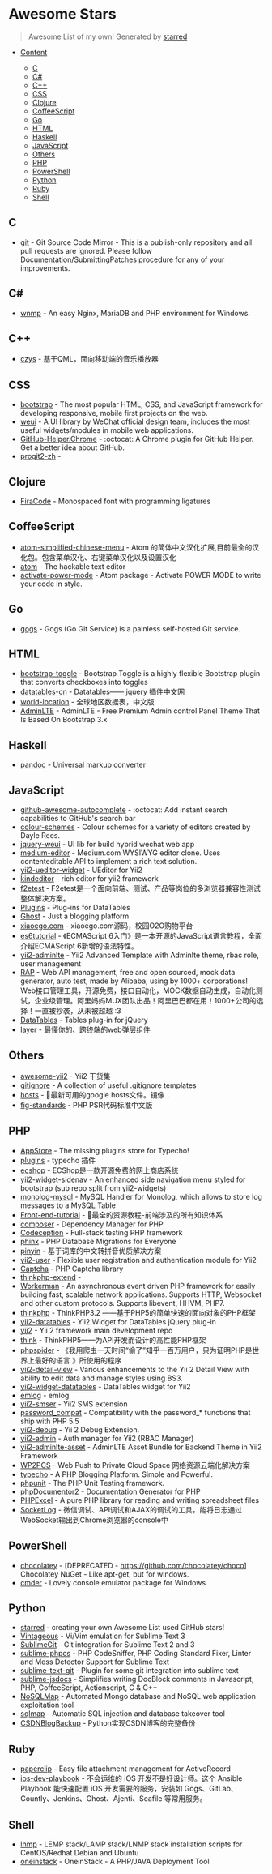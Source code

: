 # Awesome Stars

> Awesome List of my own!  Generated by [starred](https://github.com/maguowei/starred)


- [Content](#starred)


    - [C](#c)
    - [C#](#c#)
    - [C++](#c++)
    - [CSS](#css)
    - [Clojure](#clojure)
    - [CoffeeScript](#coffeescript)
    - [Go](#go)
    - [HTML](#html)
    - [Haskell](#haskell)
    - [JavaScript](#javascript)
    - [Others](#others)
    - [PHP](#php)
    - [PowerShell](#powershell)
    - [Python](#python)
    - [Ruby](#ruby)
    - [Shell](#shell)

## C

* [git](https://github.com/git/git) - Git Source Code Mirror - This is a publish-only repository and all pull requests are ignored. Please follow Documentation/SubmittingPatches procedure for any of your improvements.

## C#

* [wnmp](https://github.com/wnmp/wnmp) - An easy Nginx, MariaDB and PHP environment for Windows.

## C++

* [czys](https://github.com/kxtry/czys) - 基于QML，面向移动端的音乐播放器

## CSS

* [bootstrap](https://github.com/twbs/bootstrap) - The most popular HTML, CSS, and JavaScript framework for developing responsive, mobile first projects on the web.
* [weui](https://github.com/weui/weui) - A UI library by WeChat official design team, includes the most useful widgets/modules in mobile web applications.
* [GitHub-Helper.Chrome](https://github.com/hustcc/GitHub-Helper.Chrome) - :octocat: A Chrome plugin for GitHub Helper. Get a better idea about GitHub.
* [progit2-zh](https://github.com/progit/progit2-zh) - 

## Clojure

* [FiraCode](https://github.com/tonsky/FiraCode) - Monospaced font with programming ligatures

## CoffeeScript

* [atom-simplified-chinese-menu](https://github.com/chinakids/atom-simplified-chinese-menu) - Atom 的简体中文汉化扩展,目前最全的汉化包。包含菜单汉化、右键菜单汉化以及设置汉化
* [atom](https://github.com/atom/atom) - The hackable text editor
* [activate-power-mode](https://github.com/JoelBesada/activate-power-mode) - Atom package - Activate POWER MODE to write your code in style.

## Go

* [gogs](https://github.com/gogits/gogs) - Gogs (Go Git Service) is a painless self-hosted Git service.

## HTML

* [bootstrap-toggle](https://github.com/minhur/bootstrap-toggle) - Bootstrap Toggle is a highly flexible Bootstrap plugin that converts checkboxes into toggles
* [datatables-cn](https://github.com/ssy341/datatables-cn) - Datatables—— jquery 插件中文网
* [world-location](https://github.com/daixianceng/world-location) - 全球地区数据表，中文版
* [AdminLTE](https://github.com/almasaeed2010/AdminLTE) - AdminLTE - Free Premium Admin control Panel Theme That Is Based On Bootstrap 3.x

## Haskell

* [pandoc](https://github.com/jgm/pandoc) - Universal markup converter

## JavaScript

* [github-awesome-autocomplete](https://github.com/algolia/github-awesome-autocomplete) - :octocat: Add instant search capabilities to GitHub's search bar
* [colour-schemes](https://github.com/daylerees/colour-schemes) - Colour schemes for a variety of editors created by Dayle Rees.
* [jquery-weui](https://github.com/lihongxun945/jquery-weui) - UI lib for build hybrid wechat web app
* [medium-editor](https://github.com/yabwe/medium-editor) - Medium.com WYSIWYG editor clone. Uses contenteditable API to implement a rich text solution.
* [yii2-ueditor-widget](https://github.com/BigKuCha/yii2-ueditor-widget) - UEditor for Yii2
* [kindeditor](https://github.com/pjkui/kindeditor) - rich editor for yii2 framework
* [f2etest](https://github.com/alibaba/f2etest) - F2etest是一个面向前端、测试、产品等岗位的多浏览器兼容性测试整体解决方案。
* [Plugins](https://github.com/DataTables/Plugins) - Plug-ins for DataTables
* [Ghost](https://github.com/TryGhost/Ghost) - Just a blogging platform
* [xiaoego.com](https://github.com/daixianceng/xiaoego.com) - xiaoego.com源码，校园O2O购物平台
* [es6tutorial](https://github.com/ruanyf/es6tutorial) - 《ECMAScript 6入门》是一本开源的JavaScript语言教程，全面介绍ECMAScript 6新增的语法特性。
* [yii2-adminlte](https://github.com/funson86/yii2-adminlte) - Yii2 Advanced Template with Adminlte theme, rbac role, user management
* [RAP](https://github.com/thx/RAP) - Web API management, free and open sourced, mock data generator, auto test, made by Alibaba, using by 1000+ corporations! Web接口管理工具，开源免费，接口自动化，MOCK数据自动生成，自动化测试，企业级管理。阿里妈妈MUX团队出品！阿里巴巴都在用！1000+公司的选择！一直被抄袭，从未被超越 :3
* [DataTables](https://github.com/DataTables/DataTables) - Tables plug-in for jQuery
* [layer](https://github.com/sentsin/layer) - 最懂你的、跨终端的web弹层组件

## Others

* [awesome-yii2](https://github.com/forecho/awesome-yii2) - Yii2 干货集
* [gitignore](https://github.com/github/gitignore) - A collection of useful .gitignore templates
* [hosts](https://github.com/racaljk/hosts) - :statue_of_liberty:最新可用的google hosts文件。镜像：
* [fig-standards](https://github.com/hfcorriez/fig-standards) - PHP PSR代码标准中文版

## PHP

* [AppStore](https://github.com/chekun/AppStore) - The missing plugins store for Typecho!
* [plugins](https://github.com/typecho-fans/plugins) - typecho 插件
* [ecshop](https://github.com/shopex/ecshop) - ECShop是一款开源免费的网上商店系统
* [yii2-widget-sidenav](https://github.com/kartik-v/yii2-widget-sidenav) - An enhanced side navigation menu styled for bootstrap (sub repo split from yii2-widgets)
* [monolog-mysql](https://github.com/waza-ari/monolog-mysql) - MySQL Handler for Monolog, which allows to store log messages to a MySQL Table
* [Front-end-tutorial](https://github.com/nicejade/Front-end-tutorial) - :panda_face:最全的资源教程-前端涉及的所有知识体系
* [composer](https://github.com/composer/composer) - Dependency Manager for PHP
* [Codeception](https://github.com/Codeception/Codeception) - Full-stack testing PHP framework
* [phinx](https://github.com/robmorgan/phinx) - PHP Database Migrations for Everyone
* [pinyin](https://github.com/overtrue/pinyin) - 基于词库的中文转拼音优质解决方案
* [yii2-user](https://github.com/dektrium/yii2-user) - Flexible user registration and authentication module for Yii2
* [Captcha](https://github.com/Gregwar/Captcha) - PHP Captcha library
* [thinkphp-extend](https://github.com/top-think/thinkphp-extend) - 
* [Workerman](https://github.com/walkor/Workerman) - An asynchronous event driven PHP framework for easily building fast, scalable network applications. Supports HTTP, Websocket and other custom protocols. Supports libevent, HHVM, PHP7.
* [thinkphp](https://github.com/top-think/thinkphp) - ThinkPHP3.2 ——基于PHP5的简单快速的面向对象的PHP框架
* [yii2-datatables](https://github.com/NullRefExcep/yii2-datatables) - Yii2 Widget for DataTables jQuery plug-in
* [yii2](https://github.com/yiisoft/yii2) - Yii 2 framework main development repo
* [think](https://github.com/top-think/think) - ThinkPHP5——为API开发而设计的高性能PHP框架
* [phpspider](https://github.com/owner888/phpspider) - 《我用爬虫一天时间“偷了”知乎一百万用户，只为证明PHP是世界上最好的语言 》所使用的程序
* [yii2-detail-view](https://github.com/kartik-v/yii2-detail-view) - Various enhancements to the Yii 2 Detail View with ability to edit data and manage styles using BS3.
* [yii2-widget-datatables](https://github.com/fedemotta/yii2-widget-datatables) - DataTables widget for Yii2
* [emlog](https://github.com/emlog/emlog) - emlog
* [yii2-smser](https://github.com/daixianceng/yii2-smser) - Yii2 SMS extension
* [password_compat](https://github.com/ircmaxell/password_compat) - Compatibility with the password_* functions that ship with PHP 5.5
* [yii2-debug](https://github.com/yiisoft/yii2-debug) - Yii 2 Debug Extension.
* [yii2-admin](https://github.com/mdmsoft/yii2-admin) - Auth manager for Yii2 (RBAC Manager)
* [yii2-adminlte-asset](https://github.com/dmstr/yii2-adminlte-asset) - AdminLTE Asset Bundle for Backend Theme in Yii2 Framework
* [WP2PCS](https://github.com/tangshuang/WP2PCS) - Web Push to Private Cloud Space 网络资源云端化解决方案
* [typecho](https://github.com/typecho/typecho) - A PHP Blogging Platform. Simple and Powerful.
* [phpunit](https://github.com/sebastianbergmann/phpunit) - The PHP Unit Testing framework.
* [phpDocumentor2](https://github.com/phpDocumentor/phpDocumentor2) - Documentation Generator for PHP
* [PHPExcel](https://github.com/PHPOffice/PHPExcel) - A pure PHP library for reading and writing spreadsheet files
* [SocketLog](https://github.com/luofei614/SocketLog) - 微信调试、API调试和AJAX的调试的工具，能将日志通过WebSocket输出到Chrome浏览器的console中

## PowerShell

* [chocolatey](https://github.com/chocolatey/chocolatey) - [DEPRECATED - https://github.com/chocolatey/choco] Chocolatey NuGet - Like apt-get, but for windows.
* [cmder](https://github.com/cmderdev/cmder) - Lovely console emulator package for Windows

## Python

* [starred](https://github.com/maguowei/starred) - creating your own Awesome List used GitHub stars!
* [Vintageous](https://github.com/guillermooo/Vintageous) - Vi/Vim emulation for Sublime Text 3
* [SublimeGit](https://github.com/SublimeGit/SublimeGit) - Git integration for Sublime Text 2 and 3
* [sublime-phpcs](https://github.com/benmatselby/sublime-phpcs) - PHP CodeSniffer, PHP Coding Standard Fixer, Linter and Mess Detector Support for Sublime Text
* [sublime-text-git](https://github.com/kemayo/sublime-text-git) - Plugin for some git integration into sublime text
* [sublime-jsdocs](https://github.com/spadgos/sublime-jsdocs) - Simplifies writing DocBlock comments in Javascript, PHP, CoffeeScript, Actionscript, C & C++
* [NoSQLMap](https://github.com/tcstool/NoSQLMap) - Automated Mongo database and NoSQL web application exploitation tool
* [sqlmap](https://github.com/sqlmapproject/sqlmap) - Automatic SQL injection and database takeover tool
* [CSDNBlogBackup](https://github.com/lanbing510/CSDNBlogBackup) - Python实现CSDN博客的完整备份

## Ruby

* [paperclip](https://github.com/thoughtbot/paperclip) - Easy file attachment management for ActiveRecord
* [ios-dev-playbook](https://github.com/lexrus/ios-dev-playbook) - 不会运维的 iOS 开发不是好设计师。这个 Ansible Playbook 能快速配置 iOS 开发需要的服务，安装如 Gogs、GitLab、Countly、Jenkins、Ghost、Ajenti、Seafile 等常用服务。

## Shell

* [lnmp](https://github.com/lj2007331/lnmp) - LEMP stack/LAMP stack/LNMP stack  installation scripts for CentOS/Redhat Debian and Ubuntu
* [oneinstack](https://github.com/lj2007331/oneinstack) - OneinStack - A PHP/JAVA Deployment Tool

